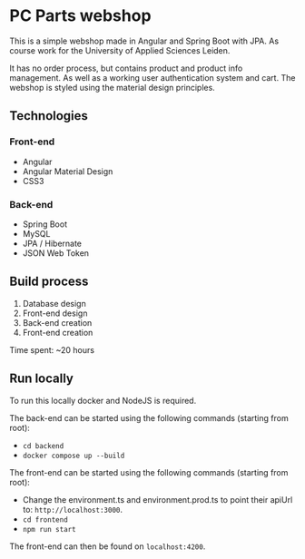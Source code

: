 # PC Parts webshop
This is a simple webshop made in Angular and Spring Boot with JPA. As course work for the University of Applied Sciences Leiden.

It has no order process, but contains product and product info management. As well as a working user authentication system and cart.
The webshop is styled using the material design principles.

## Technologies
### Front-end
- Angular
- Angular Material Design
- CSS3

### Back-end
- Spring Boot
- MySQL
- JPA / Hibernate
- JSON Web Token

## Build process
1. Database design
2. Front-end design
3. Back-end creation
4. Front-end creation

Time spent: ~20 hours

## Run locally
To run this locally docker and NodeJS is required.

The back-end can be started using the following commands (starting from root):
- `cd backend`
- `docker compose up --build`

The front-end can be started using the following commands (starting from root):
- Change the environment.ts  and environment.prod.ts to point their apiUrl to: `http://localhost:3000`.
- `cd frontend`
- `npm run start`

The front-end can then be found on `localhost:4200`.

